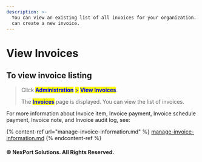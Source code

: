 ```yaml
---
description: >-
  You can view an existing list of all invoices for your organization. Also, you
  can create a new invoice.
---
```


# View Invoices

## **To view invoice listing**

> Click <mark style="color:blue;">**Administration**</mark> <mark style="color:blue;"></mark><mark style="color:blue;">></mark> <mark style="color:blue;"></mark><mark style="color:blue;">**View Invoices**</mark>.
>
> The <mark style="color:blue;"></mark> <mark style="color:blue;"></mark><mark style="color:blue;">**Invoices**</mark> <mark style="color:blue;"></mark><mark style="color:blue;"></mark> page is displayed. You can view the list of invoices.

For more information about Invoice item, Invoice payment, Invoice schedule payment, Invoice note, and Invoice audit log, see:

{% content-ref url="manage-invoice-information.md" %}
[manage-invoice-information.md](manage-invoice-information.md)
{% endcontent-ref %}

#### © NexPort Solutions. All Rights Reserved.
